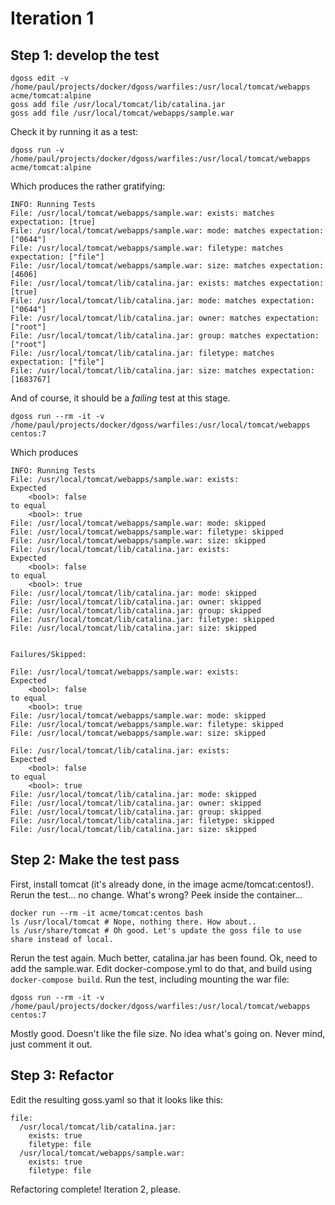 # Iteration 1

## Step 1: develop the test

```
dgoss edit -v /home/paul/projects/docker/dgoss/warfiles:/usr/local/tomcat/webapps acme/tomcat:alpine
goss add file /usr/local/tomcat/lib/catalina.jar
goss add file /usr/local/tomcat/webapps/sample.war
```

Check it by running it as a test:
```
dgoss run -v /home/paul/projects/docker/dgoss/warfiles:/usr/local/tomcat/webapps acme/tomcat:alpine
```
Which produces the rather gratifying:
```
INFO: Running Tests
File: /usr/local/tomcat/webapps/sample.war: exists: matches expectation: [true]
File: /usr/local/tomcat/webapps/sample.war: mode: matches expectation: ["0644"]
File: /usr/local/tomcat/webapps/sample.war: filetype: matches expectation: ["file"]
File: /usr/local/tomcat/webapps/sample.war: size: matches expectation: [4606]
File: /usr/local/tomcat/lib/catalina.jar: exists: matches expectation: [true]
File: /usr/local/tomcat/lib/catalina.jar: mode: matches expectation: ["0644"]
File: /usr/local/tomcat/lib/catalina.jar: owner: matches expectation: ["root"]
File: /usr/local/tomcat/lib/catalina.jar: group: matches expectation: ["root"]
File: /usr/local/tomcat/lib/catalina.jar: filetype: matches expectation: ["file"]
File: /usr/local/tomcat/lib/catalina.jar: size: matches expectation: [1683767]
```

And of course, it should be a _failing_ test at this stage.
```
dgoss run --rm -it -v /home/paul/projects/docker/dgoss/warfiles:/usr/local/tomcat/webapps centos:7
```
Which produces
```
INFO: Running Tests
File: /usr/local/tomcat/webapps/sample.war: exists:
Expected
    <bool>: false
to equal
    <bool>: true
File: /usr/local/tomcat/webapps/sample.war: mode: skipped
File: /usr/local/tomcat/webapps/sample.war: filetype: skipped
File: /usr/local/tomcat/webapps/sample.war: size: skipped
File: /usr/local/tomcat/lib/catalina.jar: exists:
Expected
    <bool>: false
to equal
    <bool>: true
File: /usr/local/tomcat/lib/catalina.jar: mode: skipped
File: /usr/local/tomcat/lib/catalina.jar: owner: skipped
File: /usr/local/tomcat/lib/catalina.jar: group: skipped
File: /usr/local/tomcat/lib/catalina.jar: filetype: skipped
File: /usr/local/tomcat/lib/catalina.jar: size: skipped


Failures/Skipped:

File: /usr/local/tomcat/webapps/sample.war: exists:
Expected
    <bool>: false
to equal
    <bool>: true
File: /usr/local/tomcat/webapps/sample.war: mode: skipped
File: /usr/local/tomcat/webapps/sample.war: filetype: skipped
File: /usr/local/tomcat/webapps/sample.war: size: skipped

File: /usr/local/tomcat/lib/catalina.jar: exists:
Expected
    <bool>: false
to equal
    <bool>: true
File: /usr/local/tomcat/lib/catalina.jar: mode: skipped
File: /usr/local/tomcat/lib/catalina.jar: owner: skipped
File: /usr/local/tomcat/lib/catalina.jar: group: skipped
File: /usr/local/tomcat/lib/catalina.jar: filetype: skipped
File: /usr/local/tomcat/lib/catalina.jar: size: skipped
```

## Step 2: Make the test pass

First, install tomcat (it's already done, in the image acme/tomcat:centos!).
Rerun the test... no change. What's wrong?
Peek inside the container...

```
docker run --rm -it acme/tomcat:centos bash
ls /usr/local/tomcat # Nope, nothing there. How about..
ls /usr/share/tomcat # Oh good. Let's update the goss file to use share instead of local.
```
Rerun the test again. Much better, catalina.jar has been found. Ok, need to add the sample.war.
Edit docker-compose.yml to do that, and build using `docker-compose build`.
Run the test, including mounting the war file:

```
dgoss run --rm -it -v /home/paul/projects/docker/dgoss/warfiles:/usr/local/tomcat/webapps centos:7
```

Mostly good. Doesn't like the file size. No idea what's going on. Never mind, just comment it out.

## Step 3: Refactor

Edit the resulting goss.yaml so that it looks like this:
```
file:
  /usr/local/tomcat/lib/catalina.jar:
    exists: true
    filetype: file
  /usr/local/tomcat/webapps/sample.war:
    exists: true
    filetype: file
```

Refactoring complete! Iteration 2, please.